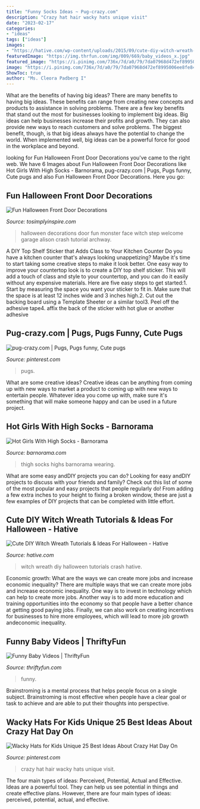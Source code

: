 ```yaml
---
title: "Funny Socks Ideas ~ Pug-crazy.com"
description: "Crazy hat hair wacky hats unique visit"
date: "2023-02-17"
categories:
- "ideas"
tags: ["ideas"]
images:
- "https://hative.com/wp-content/uploads/2015/09/cute-diy-witch-wreath-tutorials/6-cute-diy-witch-wreath-tutorials.jpg"
featuredImage: "https://img.thrfun.com/img/009/669/baby_videos_x.jpg"
featured_image: "https://i.pinimg.com/736x/7d/a0/79/7da07968d472ef8995006ee8fe84f1dd.jpg"
image: "https://i.pinimg.com/736x/7d/a0/79/7da07968d472ef8995006ee8fe84f1dd.jpg"
ShowToc: true
author: "Ms. Cleora Padberg I"
---
```



What are the benefits of having big ideas?
There are many benefits to having big ideas. These benefits can range from creating new concepts and products to assistance in solving problems. There are a few key benefits that stand out the most for businesses looking to implement big ideas. 
Big ideas can help businesses increase their profits and growth. They can also provide new ways to reach customers and solve problems. The biggest benefit, though, is that big ideas always have the potential to change the world. When implemented well, big ideas can be a powerful force for good in the workplace and beyond.

	

		
looking for Fun Halloween Front Door Decorations you've came to the right web. We have 6 Images about Fun Halloween Front Door Decorations like Hot Girls With High Socks - Barnorama, pug-crazy.com | Pugs, Pugs funny, Cute pugs and also Fun Halloween Front Door Decorations. Here you go:
		
    
## Fun Halloween Front Door Decorations

<img loading=lazy src="https://www.tosimplyinspire.com/wp-content/uploads/2015/09/Monster-Face-Archway.jpg" onerror="this.onerror=null;this.src='https://tse1.mm.bing.net/th?id=OIP.8dTMIpp1hCIGmMSHwFtzIQHaSG&amp;pid=15.1';" alt="Fun Halloween Front Door Decorations">

_Source: tosimplyinspire.com_

>halloween decorations door fun monster face witch step welcome garage alison crash tutorial archway. 

	

A DIY Top Shelf Sticker that Adds Class to Your Kitchen Counter
Do you have a kitchen counter that's always looking unappetizing? Maybe it's time to start taking some creative steps to make it look better. One easy way to improve your countertop look is to create a DIY top shelf sticker. This will add a touch of class and style to your countertop, and you can do it easily without any expensive materials. Here are five easy steps to get started:1. Start by measuring the space you want your sticker to fit in. Make sure that the space is at least 12 inches wide and 3 inches high.2. Cut out the backing board using a Template Sheeter or a similar tool3. Peel off the adhesive tape4. affix the back of the sticker with hot glue or another adhesive
    
## Pug-crazy.com | Pugs, Pugs Funny, Cute Pugs

<img loading=lazy src="https://i.pinimg.com/736x/ec/09/53/ec09532ba86da9457058e9299b1cea86.jpg" onerror="this.onerror=null;this.src='https://tse2.mm.bing.net/th?id=OIP.-F1OJWbE9-DWO4SQH3_Y7gHaHa&amp;pid=15.1';" alt="pug-crazy.com | Pugs, Pugs funny, Cute pugs">

_Source: pinterest.com_

>pugs. 

	

What are some creative ideas?
Creative ideas can be anything from coming up with new ways to market a product to coming up with new ways to entertain people. Whatever idea you come up with, make sure it's something that will make someone happy and can be used in a future project.

    
## Hot Girls With High Socks - Barnorama

<img loading=lazy src="https://www.barnorama.com/wp-content/uploads/2018/06/35-high-socks-and-sunday-are-a-beautiful.jpg" onerror="this.onerror=null;this.src='https://tse2.mm.bing.net/th?id=OIP.4EOF_-CF7JtOPlgh2suBNwHaKH&amp;pid=15.1';" alt="Hot Girls With High Socks - Barnorama">

_Source: barnorama.com_

>thigh socks highs barnorama wearing. 

	

What are some easy andDIY projects you can do?
Looking for easy andDIY projects to discuss with your friends and family? Check out this list of some of the most popular and easy projects that people regularly do! From adding a few extra inches to your height to fixing a broken window, these are just a few examples of DIY projects that can be completed with little effort.

    
## Cute DIY Witch Wreath Tutorials &amp; Ideas For Halloween - Hative

<img loading=lazy src="https://hative.com/wp-content/uploads/2015/09/cute-diy-witch-wreath-tutorials/6-cute-diy-witch-wreath-tutorials.jpg" onerror="this.onerror=null;this.src='https://tse2.mm.bing.net/th?id=OIP.Z3f87pvFtXWkjXq7ND9q5AHaNj&amp;pid=15.1';" alt="Cute DIY Witch Wreath Tutorials &amp; Ideas For Halloween - Hative">

_Source: hative.com_

>witch wreath diy halloween tutorials crash hative. 

	

Economic growth: What are the ways we can create more jobs and increase economic inequality?
There are multiple ways that we can create more jobs and increase economic inequality. One way is to invest in technology which can help to create more jobs. Another way is to add more education and training opportunities into the economy so that people have a better chance at getting good paying jobs. Finally, we can also work on creating incentives for businesses to hire more employees, which will lead to more job growth andeconomic inequality.

    
## Funny Baby Videos | ThriftyFun

<img loading=lazy src="https://img.thrfun.com/img/009/669/baby_videos_x.jpg" onerror="this.onerror=null;this.src='https://tse4.mm.bing.net/th?id=OIP.ei8VJSyb_8XoNgw1g1IDTAAAAA&amp;pid=15.1';" alt="Funny Baby Videos | ThriftyFun">

_Source: thriftyfun.com_

>funny. 

	

Brainstroming is a mental process that helps people focus on a single subject. Brainstroming is most effective when people have a clear goal or task to achieve and are able to put their thoughts into perspective.

    
## Wacky Hats For Kids Unique 25 Best Ideas About Crazy Hat Day On

<img loading=lazy src="https://i.pinimg.com/736x/7d/a0/79/7da07968d472ef8995006ee8fe84f1dd.jpg" onerror="this.onerror=null;this.src='https://tse2.mm.bing.net/th?id=OIP.DWYFP7mP5rDwISdSViAgzAHaJ3&amp;pid=15.1';" alt="Wacky Hats for Kids Unique 25 Best Ideas About Crazy Hat Day On">

_Source: pinterest.com_

>crazy hat hair wacky hats unique visit. 

	

The four main types of ideas: Perceived, Potential, Actual and Effective.
Ideas are a powerful tool. They can help us see potential in things and create effective plans. However, there are four main types of ideas: perceived, potential, actual, and effective.

